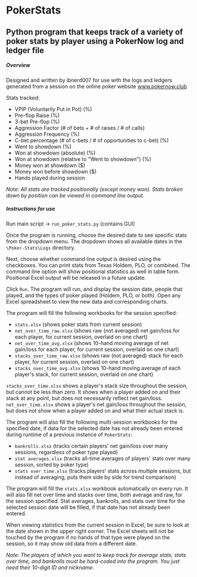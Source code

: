 # PokerStats
## Python program that keeps track of a variety of poker stats by player using a PokerNow log and ledger file
##### Overview
Designed and written by ibnerd007 for use with the logs and ledgers generated from a session on the online poker website www.pokernow.club

Stats tracked:

- VPIP (Voluntarily Put in Pot) (%)
- Pre-flop Raise (%)
- 3-bet Pre-flop (%)
- Aggression Factor (# of bets + # of raises / # of calls)
- Aggression Frequency (%)
- C-bet percentage (# of c-bets / # of opportunities to c-bet) (%)
- Went to showdown (%)
- Won at showdown (absolute) (%)
- Won at showdown (relative to "Went to showdown") (%)
- Money won at showdown ($)
- Money won before showdown ($)
- Hands played during session

*Note: All stats are tracked positionally (except money won). Stats broken down by position can be viewed in command line output.*

##### Instructions for use
Run main script -> `run_poker_stats.py` (contains GUI)

Once the program is running, choose the desired date to see specific stats from the dropdown menu. The dropdown shows all available
dates in the `\Poker-Stats\Logs` directory.

Next, choose whether command line output is desired using the checkboxes. You can print stats from Texas Holdem, PLO, or combined.
The command line option will show positional statistics as well in table form. Positional Excel output will be released in a future update.

Click `Run`. The program will run, and display the session date, people that played, and the types of poker played (Holdem, PLO, or both).
Open any Excel spreadsheet to view the new data and corresponding charts.

The program will fill the following workbooks for the session specified:

- `stats.xlsx`                 (shows poker stats from current session)
- `net_over_time_raw.xlsx`     (shows raw (not averaged) net gain/loss for each player, for current session, overlaid on one chart)
- `net_over_time_avg.xlsx`     (shows 10-hand moving average of net gain/loss for each player, for current session, overlaid on one chart)
- `stacks_over_time_raw.xlsx`  (shows raw (not averaged) stack for each player, for current session, overlaid on one chart)
- `stacks_over_time_avg.xlsx`  (shows 10-hand moving average of each player's stack, for current session, overlaid on one chart)

`stacks_over_time.xlsx` shows a player's stack size throughout the session, but cannot be less than zero. It shows when a player added on and their stack
at any point, but does not necessarily reflect net gain/loss.
`net_over_time.xlsx` shows a player's net gain/loss throughout the session, but does not show when a player added on and what their actual stack is.

The program will also fill the following multi-session workbooks for the specified date, if data for the selected date has not already been entered during 
runtime of a previous instance of `PokerStats`:

- `bankrolls.xlsx`        (tracks certain players' net gain/loss over many sessions, regardless of poker type played)
- `stat averages.xlsx`    (tracks all-time averages of players' stats over many session, sorted by poker type)
- `stats over time.xlsx`  (tracks players' stats across multiple sessions, but instead of averaging, puts them side by side for trend comparison)

The program will fill the `stats.xlsx` workbook automatically on every run. It will also fill net over time and stacks over time, both average and raw, 
for the session specified. Stat averages, bankrolls, and stats over time for the selected session date will be filled, if that date has not already 
been entered.

When viewing statistics from the current session in Excel, be sure to look at the date shown in the upper right corner. The Excel sheets
will not be touched by the program if no hands of that type were played on the session, so it may show old data from a different date.

*Note: The players of which you want to keep track for average stats, stats over time, and bankrolls must be hard-coded into the program.
You just need their 10-digit ID and nickname.*
